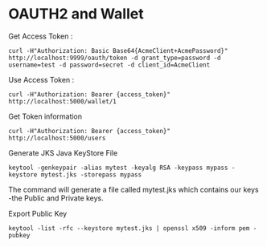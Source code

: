 OAUTH2 and Wallet
===


Get Access Token :

`curl -H"Authorization: Basic Base64{AcmeClient+AcmePassword}" http://localhost:9999/oauth/token -d grant_type=password -d username=test -d password=secret -d client_id=AcmeClient`


Use Access Token :

`curl -H"Authorization: Bearer {access_token}" http://localhost:5000/wallet/1`

Get Token information

`curl -H"Authorization: Bearer {access_token}" http://localhost:5000/users`

Generate JKS Java KeyStore File

`keytool -genkeypair -alias mytest -keyalg RSA -keypass mypass -keystore mytest.jks -storepass mypass`

The command will generate a file called mytest.jks which contains our keys -the Public and Private keys.

Export Public Key

`keytool -list -rfc --keystore mytest.jks | openssl x509 -inform pem -pubkey`
